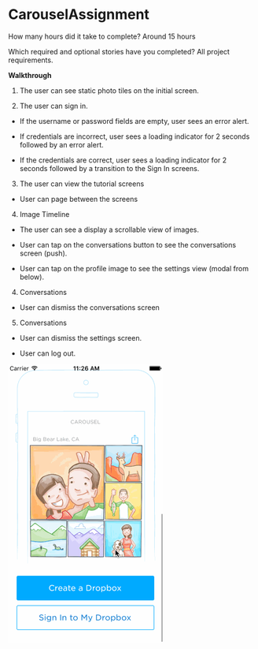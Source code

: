 # CarouselAssignment

How many hours did it take to complete? Around 15 hours 

Which required and optional stories have you completed? All project requirements.

**Walkthrough**

1. The user can see static photo tiles on the initial screen.

2. The user can sign in.

  * If the username or password fields are empty, user sees an error alert.

  * If credentials are incorrect, user sees a loading indicator for 2 seconds followed by an error alert.

  * If the credentials are correct, user sees a loading indicator for 2 seconds followed by a transition to the Sign In screens.

3. The user can view the tutorial screens

  * User can page between the screens

4. Image Timeline

  * The user can see a display a scrollable view of images.
  
  * User can tap on the conversations button to see the conversations screen (push).

  * User can tap on the profile image to see the settings view (modal from below).
  
4. Conversations

  * User can dismiss the conversations screen
  
5. Conversations

  * User can dismiss the settings screen.

  * User can log out.
  
![Alt text](https://raw.githubusercontent.com/chelseayw/CarouselAssignment/master/CarouselAssignment.gif)

